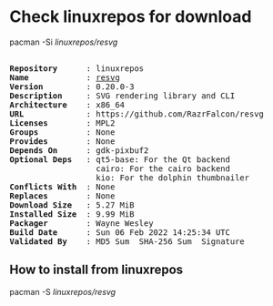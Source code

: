 # Check linuxrepos for download

pacman -Si *linuxrepos/resvg*

<div class="highlight"><pre class="highlight"><text>
<b>Repository</b>      : linuxrepos
<b>Name</b>            : <a href="../../x86_64/resvg-0.20.0-3-x86_64.pkg.tar.zst">resvg</a>
<b>Version</b>         : 0.20.0-3
<b>Description</b>     : SVG rendering library and CLI
<b>Architecture</b>    : x86_64
<b>URL</b>             : https://github.com/RazrFalcon/resvg
<b>Licenses</b>        : MPL2
<b>Groups</b>          : None
<b>Provides</b>        : None
<b>Depends On</b>      : gdk-pixbuf2
<b>Optional Deps</b>   : qt5-base: For the Qt backend
                  cairo: For the cairo backend
                  kio: For the dolphin thumbnailer
<b>Conflicts With</b>  : None
<b>Replaces</b>        : None
<b>Download Size</b>   : 5.27 MiB
<b>Installed Size</b>  : 9.99 MiB
<b>Packager</b>        : Wayne Wesley <wayne6324@gmail.com>
<b>Build Date</b>      : Sun 06 Feb 2022 14:25:34 UTC
<b>Validated By</b>    : MD5 Sum  SHA-256 Sum  Signature
</text></pre></div>

## How to install from linuxrepos

pacman -S *linuxrepos/resvg*
